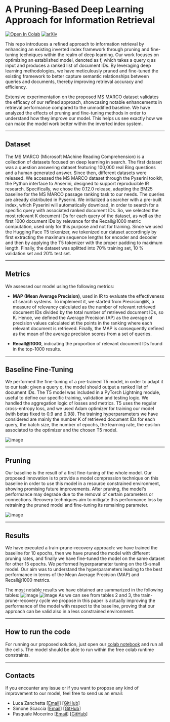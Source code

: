 # A Pruning-Based Deep Learning Approach for Information Retrieval

[![Open In Colab](https://colab.research.google.com/assets/colab-badge.svg)](https://colab.research.google.com/drive/1xgEKauqx6sjTNUg5zu-YFrHpH-HFHN8T)
[![arXiv](https://img.shields.io/badge/arXiv-1234.56789-b31b1b.svg)](https://github.com/luca-zanchetta/pruning-information-retrieval/blob/main/Report.pdf)

This repo introduces a refined approach to information retrieval by enhancing an existing inverted
index framework through pruning and fine-tuning techniques within the realm of deep learning.
Our work focuses on optimizing an established model, denoted as f, which takes a query q as input
and produces a ranked list of document IDs. By leveraging deep learning methodologies, we have
meticulously pruned and fine-tuned the existing framework to better capture semantic relationships
between queries and documents, thereby improving retrieval accuracy and efficiency.

Extensive experimentation on the proposed MS MARCO dataset validates the efficacy
of our refined approach, showcasing notable enhancements in retrieval performance compared to
the unmodified baseline. We have analyzed the effects of pruning and fine-tuning methods in order
to understand how they improve our model. This helps us see exactly how we can make the model
work better within the inverted index system.

---

## Dataset

The MS MARCO (Microsoft MAchine Reading Comprehension) is a collection of datasets focused on deep learning
in search. The first dataset was a question answering dataset featuring 100,000 real Bing questions and a human
generated answer. Since then, different datasets were released. We accessed the MS MARCO dataset through the
Pyserini toolkit, the Python interface to Anserini, designed to support reproducible IR research. Specifically, we chose
the 0.12.0 release, adapting the BM25 baseline for the MS MARCO passage ranking task to our needs. The queries
are already distributed in Pyserini. We initialized a searcher with a pre-built index, which Pyserini will automatically
download, in order to search for a specific query with associated ranked document IDs. So, we selected the most
relevant K document IDs for each query of the dataset, as well as the first 1000 document IDs by relevance for the
Recall@1000 metric computation, used only for this purpose and not for training. Since we used the Hugging Face T5
tokenizer, we tokenized our dataset accordingly by first extracting the maximum sequence lengths for encoder and
decoder and then by applying the T5 tokenizer with the proper padding to maximum length. Finally, the dataset was
splitted into 70% training set, 10 % validation set and 20% test set.

---

## Metrics

We assessed our model using the following metrics:
- **MAP (Mean Average Precision)**, used in IR to evaluate the effectiveness of search systems. To implement it,
we started from Precision@K, a measure of relevancy calculated as the number of relevant retrieved document
IDs divided by the total number of retrieved document IDs, so K. Hence, we defined the Average Precision
(AP) as the average of precision values calculated at the points in the ranking where each relevant document is
retrieved. Finally, the MAP is consequently defined as the mean of the average precision scores from a set of
queries.

- **Recall@1000**, indicating the proportion of relevant document IDs found in the top-1000 results.

---

## Baseline Fine-Tuning

We performed the fine-tuning of a pre-trained T5 model, in order to adapt it to our task: given a query q, the model should output a ranked list of document
IDs. The T5 model was included in a PyTorch Lightning module, useful to define our specific training, validation and testing
logic. We handled the aggregation logic of losses and metrics. T5 uses the regular cross-entropy loss, and we used
Adam optimizer for training our model (with betas fixed to 0.9 and 0.98). The training hyperparameters we have
considered are mainly the number K of retrieved document IDs for each query, the batch size, the number of epochs,
the learning rate, the epsilon associated to the optimizer and the chosen T5 model.

![image](https://github.com/user-attachments/assets/60af4800-934e-4ed8-b6d1-d8dc296631e2)

---

## Pruning

Our baseline is the result of a first fine-tuning of the whole model. Our proposed innovation is to provide a model compression technique on
this baseline in order to use this model in a resource constrained environment, showing promising future improvements.
After pruning, the model's performance may degrade due to the removal of certain parameters or connections. Recovery techniques aim to mitigate this performance loss by retraining the pruned model and fine-tuning its remaining parameter.

![image](https://github.com/user-attachments/assets/f29e0f35-1d54-4270-9d28-d675c276e796)

---

## Results

We have executed a train-prune-recovery approach: we have trained the baseline for 10 epochs, then we have pruned the model with different pruning rates, and finally we have fine-tuned the model on the same dataset for other 15 epochs.
We performed hyperparameter tuning on the t5-small model. Our aim was to
understand the hyperparameters leading to the best performance in terms of the Mean Average Precision (MAP) and Recall@1000 metrics.

The most notable results we have obtained are summarized in the following tables:
![image](https://github.com/user-attachments/assets/74bd1f88-0166-4cd2-8ab2-e40f747a304b)
![image](https://github.com/user-attachments/assets/ea77771b-60f2-4ea6-aaa5-148e205d7e8c)
As we can see from tables 2 and 3, the train-prune-recovery cycle
we propose in this paper is actually improving the performance of the model with respect to the baseline, proving that
our approach can be valid also in a less constrained environment.

---

## How to run the code

For running our proposed solution, just open our [colab notebook](https://colab.research.google.com/drive/1xgEKauqx6sjTNUg5zu-YFrHpH-HFHN8T) and run all the cells. The model should be able to run within the free colab runtime constraints.

---

## Contacts

If you encounter any issue or if you want to propose any kind of improvement to our model, feel free to send us an email:
- Luca Zanchetta [[Email](zanchetta.1848878@studenti.uniroma1.it)] [[GitHub](https://github.com/luca-zanchetta)]
- Simone Scaccia [[Email](scaccia.2045976@studenti.uniroma1.it)] [[GitHub](https://github.com/simonescaccia)]
- Pasquale Mocerino [[Email](mocerino.1919964@studenti.uniroma1.it)] [[GitHub](https://github.com/pasqualemocerino)]
